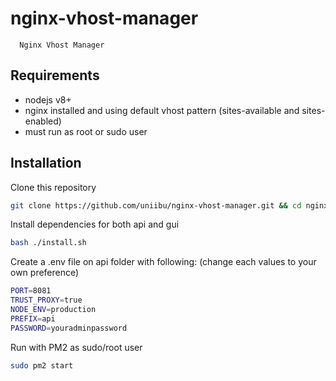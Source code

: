 # nginx-vhost-manager
      Nginx Vhost Manager

## Requirements
- nodejs v8+
- nginx installed and using default vhost pattern (sites-available and sites-enabled)
- must run as root or sudo user

## Installation

Clone this repository
```bash
git clone https://github.com/uniibu/nginx-vhost-manager.git && cd nginx-vhost-manager
```

Install dependencies for both api and gui
```bash
bash ./install.sh
```

Create a .env file on api folder with following: (change each values to your own preference)
```bash
PORT=8081
TRUST_PROXY=true
NODE_ENV=production
PREFIX=api
PASSWORD=youradminpassword
```

Run with PM2 as sudo/root user
```bash
sudo pm2 start
```